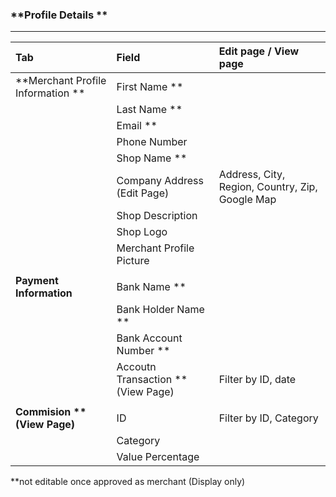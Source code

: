 ### **Profile Details **

---

| **Tab** | **Field** | **Edit page / View page** |
| :--- | :--- | :--- |
| **Merchant Profile Information ** | First Name \*\* |  |
|  | Last Name \*\* |  |
|  | Email \*\* |  |
|  | Phone Number |  |
|  | Shop Name \*\* |  |
|  | Company Address \(Edit Page\) | Address, City, Region, Country, Zip,      Google Map |
|  | Shop Description  |  |
|  | Shop Logo |  |
|  | Merchant Profile Picture  |  |
|  |  |  |
| **Payment Information**  | Bank Name \*\* |  |
|  | Bank Holder Name \*\* |  |
|  | Bank Account Number \*\* |  |
|  | Accoutn Transaction \*\* \(View Page\) | Filter by ID, date |
|  |  |  |
| **Commision \*\* \(View Page\)** | ID | Filter by ID, Category  |
|  | Category |  |
|  | Value Percentage  |  |

\*\*not editable once approved as merchant \(Display only\)

### 



